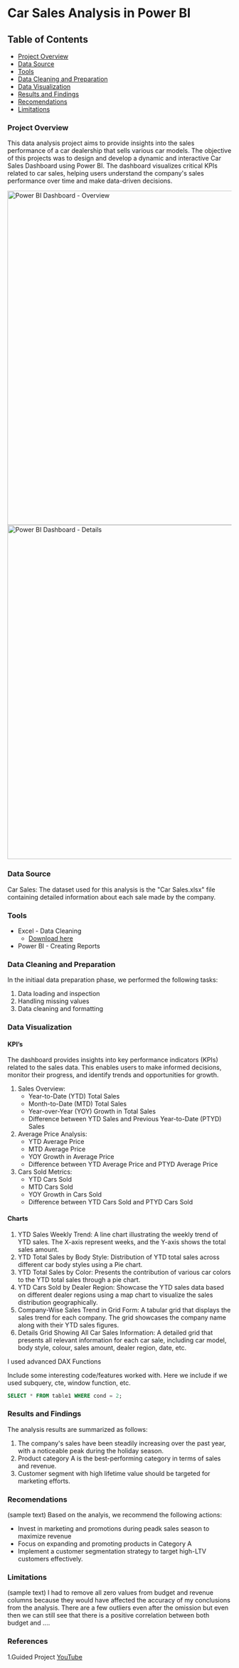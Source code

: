 # Car Sales Analysis in Power BI

## Table of Contents
- [Project Overview](#project-overview)
- [Data Source](#data-source)
- [Tools](#tools)
- [Data Cleaning and Preparation](#data-cleaning-and-preparation)
- [Data Visualization](#data-visualization)
- [Results and Findings](#results-and-findings)
- [Recomendations](#recomendations)
- [Limitations](#limitations)

### Project Overview
This data analysis project aims to provide insights into the sales performance of a car dealership that sells various car models. The objective of this projects was to design and develop a dynamic and interactive Car Sales Dashboard using Power BI. The dashboard visualizes critical KPIs related to car sales, helping users understand the company's sales performance over time and make data-driven decisions.

<img width="752" alt="Power BI Dashboard - Overview" src="https://github.com/irenhajnal/Projects/assets/122035130/15a4def3-428b-476c-baeb-10ced033ca18">
<img width="752" alt="Power BI Dashboard - Details" src="https://github.com/irenhajnal/Projects/assets/122035130/2f6e585b-91cf-406d-97eb-e3b2568135fa">

### Data Source
Car Sales: The dataset used for this analysis is the "Car Sales.xlsx" file containing detailed information about each sale made by the company.


### Tools
- Excel - Data Cleaning
  - [Download here](https://microsoft.com)
- Power BI - Creating Reports

### Data Cleaning and Preparation
In the initiaal data preparation phase, we performed the following tasks:
1. Data loading and inspection
2. Handling missing values
3. Data cleaning and formatting

### Data Visualization
#### KPI’s
The dashboard provides insights into key performance indicators (KPIs) related to the sales data. This enables users to make informed decisions, monitor their progress, and identify trends and opportunities for growth.
  1. Sales Overview:
      - Year-to-Date (YTD) Total Sales
      - Month-to-Date (MTD) Total Sales
      - Year-over-Year (YOY) Growth in Total Sales
      - Difference between YTD Sales and Previous Year-to-Date (PTYD) Sales
  2. Average Price Analysis:
      - YTD Average Price
      - MTD Average Price
      - YOY Growth in Average Price
      - Difference between YTD Average Price and PTYD Average Price
  3. Cars Sold Metrics:
      - YTD Cars Sold
      - MTD Cars Sold
      - YOY Growth in Cars Sold
      - Difference between YTD Cars Sold and PTYD Cars Sold
#### Charts
  1.	YTD Sales Weekly Trend: A line chart illustrating the weekly trend of YTD sales. The X-axis represent weeks, and the Y-axis shows the total sales amount.
  2.	YTD Total Sales by Body Style: Distribution of YTD total sales across different car body styles using a Pie chart.
  3.	YTD Total Sales by Color: Presents the contribution of various car colors to the YTD total sales through a pie chart.
  4.	YTD Cars Sold by Dealer Region: Showcase the YTD sales data based on different dealer regions using a map chart to visualize the sales distribution geographically.
  5.	Company-Wise Sales Trend in Grid Form: A tabular grid that displays the sales trend for each company. The grid showcases the company name along with their YTD sales figures.
  6.	Details Grid Showing All Car Sales Information: A detailed grid that presents all relevant information for each car sale, including car model, body style, colour, sales amount, dealer region, date, etc.

I used advanced DAX Functions

Include some interesting code/features worked with. Here we include if we used subquery, cte, window function, etc.

```sql 
SELECT * FROM table1 WHERE cond = 2;
```
### Results and Findings
The analysis results are summarized as follows:
1. The company's sales have been steadily increasing over the past year, with a noticeable peak during the holiday season.
2. Product category A is the best-performing category in terms of sales and revenue.
3. Customer segment with high lifetime value should be targeted for marketing efforts.

### Recomendations 
(sample text)
Based on the analyis, we recommend the following actions:
- Invest in marketing and promotions during peadk sales season to maximize revenue
- Focus on expanding and promoting products in Category A
- Implement a customer segmentation strategy to target high-LTV customers effectively.

### Limitations 
(sample text)
I had to remove all zero values from budget and revenue columns because they would have affected the accuracy of my conclusions from the analysis. There are a few outliers even after the omission but even then we can still see that there is a positive correlation between both budget and ....

### References
1.Guided Project [YouTube](https://www.youtube.com/watch?v=XnPo5Ft7RzQ)




